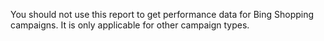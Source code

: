 You should not use this report to get performance data for Bing Shopping campaigns. It is only applicable for other campaign types.